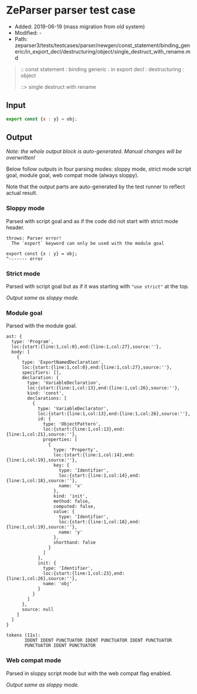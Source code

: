 # ZeParser parser test case

- Added: 2019-06-19 (mass migration from old system)
- Modified: -
- Path: zeparser3/tests/testcases/parser/newgen/const_statement/binding_generic/in_export_decl/destructuring/object/single_destruct_with_rename.md

> :: const statement : binding generic : in export decl : destructuring : object
>
> ::> single destruct with rename

## Input

`````js
export const {x : y} = obj;
`````

## Output

_Note: the whole output block is auto-generated. Manual changes will be overwritten!_

Below follow outputs in four parsing modes: sloppy mode, strict mode script goal, module goal, web compat mode (always sloppy).

Note that the output parts are auto-generated by the test runner to reflect actual result.

### Sloppy mode

Parsed with script goal and as if the code did not start with strict mode header.

`````
throws: Parser error!
  The `export` keyword can only be used with the module goal

export const {x : y} = obj;
^------- error
`````

### Strict mode

Parsed with script goal but as if it was starting with `"use strict"` at the top.

_Output same as sloppy mode._

### Module goal

Parsed with the module goal.

`````
ast: {
  type: 'Program',
  loc:{start:{line:1,col:0},end:{line:1,col:27},source:''},
  body: [
    {
      type: 'ExportNamedDeclaration',
      loc:{start:{line:1,col:0},end:{line:1,col:27},source:''},
      specifiers: [],
      declaration: {
        type: 'VariableDeclaration',
        loc:{start:{line:1,col:13},end:{line:1,col:26},source:''},
        kind: 'const',
        declarations: [
          {
            type: 'VariableDeclarator',
            loc:{start:{line:1,col:13},end:{line:1,col:26},source:''},
            id: {
              type: 'ObjectPattern',
              loc:{start:{line:1,col:13},end:{line:1,col:21},source:''},
              properties: [
                {
                  type: 'Property',
                  loc:{start:{line:1,col:14},end:{line:1,col:19},source:''},
                  key: {
                    type: 'Identifier',
                    loc:{start:{line:1,col:14},end:{line:1,col:18},source:''},
                    name: 'x'
                  },
                  kind: 'init',
                  method: false,
                  computed: false,
                  value: {
                    type: 'Identifier',
                    loc:{start:{line:1,col:18},end:{line:1,col:19},source:''},
                    name: 'y'
                  },
                  shorthand: false
                }
              ]
            },
            init: {
              type: 'Identifier',
              loc:{start:{line:1,col:23},end:{line:1,col:26},source:''},
              name: 'obj'
            }
          }
        ]
      },
      source: null
    }
  ]
}

tokens (11x):
       IDENT IDENT PUNCTUATOR IDENT PUNCTUATOR IDENT PUNCTUATOR
       PUNCTUATOR IDENT PUNCTUATOR
`````


### Web compat mode

Parsed in sloppy script mode but with the web compat flag enabled.

_Output same as sloppy mode._
